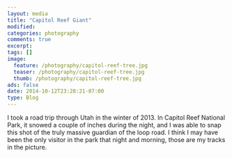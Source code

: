 ```yaml
---
layout: media
title: "Capitol Reef Giant"
modified:
categories: photography
comments: true
excerpt:
tags: []
image:
  feature: /photography/capitol-reef-tree.jpg
  teaser: /photography/capitol-reef-tree.jpg
  thumb: /photography/capitol-reef-tree.jpg
ads: false
date: 2014-10-12T23:28:21-07:00
type: Blog
---
```


I took a road trip through Utah in the winter of 2013.  In Capitol Reef National Park, it snowed a couple of inches during the night, and I was able to snap this shot of the truly massive guardian of the loop road.  I think I may have been the only visitor in the park that night and morning, those are my tracks in the picture.